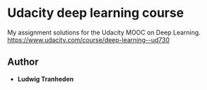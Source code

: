 # Udacity deep learning course
My assignment solutions for the Udacity MOOC on Deep Learning.
https://www.udacity.com/course/deep-learning--ud730 

## Author

* **Ludwig Tranheden**